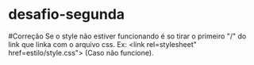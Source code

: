 # desafio-segunda

#Correção
Se o style não estiver funcionando é so tirar o primeiro "/" do link que linka com o arquivo css. Ex: <link rel=stylesheet" href=estilo/style.css"> (Caso não funcione).
